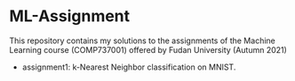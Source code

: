 # ML-Assignment
This repository contains my solutions to the assignments of the Machine Learning course (COMP737001) offered by Fudan University (Autumn 2021)

* assignment1: k-Nearest Neighbor classification on MNIST.

